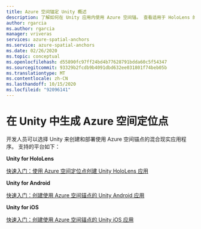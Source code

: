 ```yaml
---
title: Azure 空间锚定 Unity 概述
description: 了解如何在 Unity 应用内使用 Azure 空间锚。 查看适用于 HoloLens 的 Unity 快速入门、适用于 Android 的 unity 和适用于 iOS 的 Unity。
author: rgarcia
ms.author: rgarcia
manager: vriveras
services: azure-spatial-anchors
ms.service: azure-spatial-anchors
ms.date: 02/26/2020
ms.topic: conceptual
ms.openlocfilehash: d55890fc97ff24bd4b77628791bdda60c5f54347
ms.sourcegitcommit: 93329b2fcdb9b4091dbd632ee031801f74beb05b
ms.translationtype: MT
ms.contentlocale: zh-CN
ms.lasthandoff: 10/15/2020
ms.locfileid: "92096141"
---
```

# <a name="building-in-unity-with-azure-spatial-anchors"></a>在 Unity 中生成 Azure 空间定位点

开发人员可以选择 Unity 来创建和部署使用 Azure 空间锚点的混合现实应用程序。
支持的平台如下：

**Unity for HoloLens**

[快速入门：使用 Azure 空间定位点创建 Unity HoloLens 应用](./quickstarts/get-started-unity-hololens.md)

**Unity for Android**

[快速入门：创建使用 Azure 空间锚点的 Unity Android 应用](./quickstarts/get-started-unity-android.md)

**Unity for iOS**

[快速入门：创建使用 Azure 空间锚点的 Unity iOS 应用](./quickstarts/get-started-unity-ios.md)